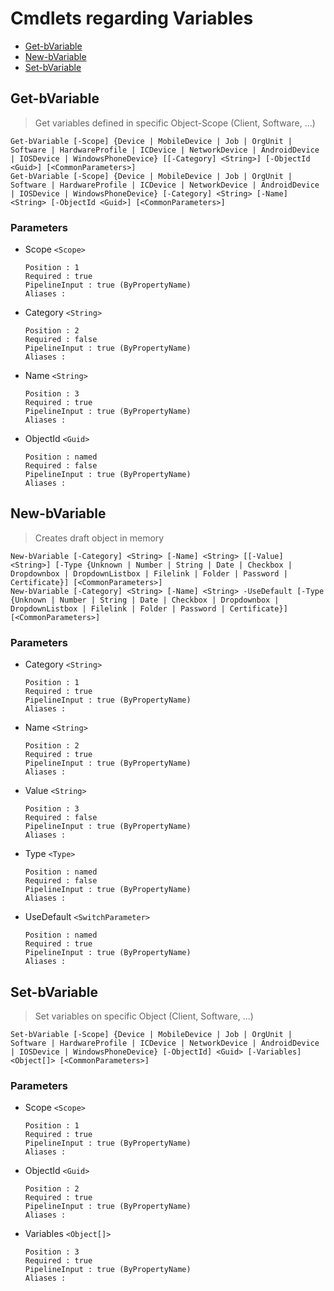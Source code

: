 # Cmdlets regarding Variables
* [Get-bVariable](Variables.md#Get-bVariable)
* [New-bVariable](Variables.md#New-bVariable)
* [Set-bVariable](Variables.md#Set-bVariable)


## Get-bVariable
> Get variables defined in specific Object-Scope (Client, Software, ...) 
```
Get-bVariable [-Scope] {Device | MobileDevice | Job | OrgUnit | Software | HardwareProfile | ICDevice | NetworkDevice | AndroidDevice | IOSDevice | WindowsPhoneDevice} [[-Category] <String>] [-ObjectId <Guid>] [<CommonParameters>]
Get-bVariable [-Scope] {Device | MobileDevice | Job | OrgUnit | Software | HardwareProfile | ICDevice | NetworkDevice | AndroidDevice | IOSDevice | WindowsPhoneDevice} [-Category] <String> [-Name] <String> [-ObjectId <Guid>] [<CommonParameters>]
```
### Parameters
* Scope `<Scope>`
  ```
  Position : 1
  Required : true
  PipelineInput : true (ByPropertyName)
  Aliases : 
  ```
* Category `<String>`
  ```
  Position : 2
  Required : false
  PipelineInput : true (ByPropertyName)
  Aliases : 
  ```
* Name `<String>`
  ```
  Position : 3
  Required : true
  PipelineInput : true (ByPropertyName)
  Aliases : 
  ```
* ObjectId `<Guid>`
  ```
  Position : named
  Required : false
  PipelineInput : true (ByPropertyName)
  Aliases : 
  ```
## New-bVariable
> Creates draft object in memory 
```
New-bVariable [-Category] <String> [-Name] <String> [[-Value] <String>] [-Type {Unknown | Number | String | Date | Checkbox | Dropdownbox | DropdownListbox | Filelink | Folder | Password | Certificate}] [<CommonParameters>]
New-bVariable [-Category] <String> [-Name] <String> -UseDefault [-Type {Unknown | Number | String | Date | Checkbox | Dropdownbox | DropdownListbox | Filelink | Folder | Password | Certificate}] [<CommonParameters>]
```
### Parameters
* Category `<String>`
  ```
  Position : 1
  Required : true
  PipelineInput : true (ByPropertyName)
  Aliases : 
  ```
* Name `<String>`
  ```
  Position : 2
  Required : true
  PipelineInput : true (ByPropertyName)
  Aliases : 
  ```
* Value `<String>`
  ```
  Position : 3
  Required : false
  PipelineInput : true (ByPropertyName)
  Aliases : 
  ```
* Type `<Type>`
  ```
  Position : named
  Required : false
  PipelineInput : true (ByPropertyName)
  Aliases : 
  ```
* UseDefault `<SwitchParameter>`
  ```
  Position : named
  Required : true
  PipelineInput : true (ByPropertyName)
  Aliases : 
  ```
## Set-bVariable
> Set variables on specific Object (Client, Software, ...) 
```
Set-bVariable [-Scope] {Device | MobileDevice | Job | OrgUnit | Software | HardwareProfile | ICDevice | NetworkDevice | AndroidDevice | IOSDevice | WindowsPhoneDevice} [-ObjectId] <Guid> [-Variables] <Object[]> [<CommonParameters>]
```
### Parameters
* Scope `<Scope>`
  ```
  Position : 1
  Required : true
  PipelineInput : true (ByPropertyName)
  Aliases : 
  ```
* ObjectId `<Guid>`
  ```
  Position : 2
  Required : true
  PipelineInput : true (ByPropertyName)
  Aliases : 
  ```
* Variables `<Object[]>`
  ```
  Position : 3
  Required : true
  PipelineInput : true (ByPropertyName)
  Aliases : 
  ```

